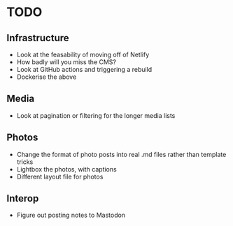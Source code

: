 # TODO

## Infrastructure
- Look at the feasability of moving off of Netlify
- How badly will you miss the CMS?
- Look at GitHub actions and triggering a rebuild
- Dockerise the above

## Media
- Look at pagination or filtering for the longer media lists

## Photos
- Change the format of photo posts into real .md files rather than template tricks
- Lightbox the photos, with captions
- Different layout file for photos

## Interop
- Figure out posting notes to Mastodon
